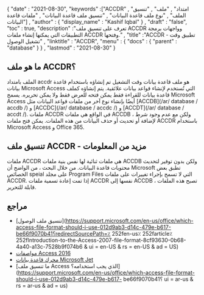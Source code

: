{
  "date" : "2021-08-30",
  "keywords" :["ACCDR" , "امتداد" , "ملف" , "تنسيق الملف" , "نوع ملف قاعدة البيانات" , "تنسيق ملف قاعدة البيانات" , "ملفات قاعدة البيانات"] ,
  "author" : {
    "display_name" : "Kashif Iqbal"
} ,
  "draft" : "false",
  "toc" : true,
  "description" :"تعرف على تنسيق ملف ACCDR وواجهات برمجة التطبيقات التي يمكنها إنشاء ملفات ACCDR وفتحها." ,
  "title" :"ACCDR - تطبيق وقت تشغيل الوصول" ,
  "linktitle" : "ACCDR",
  "menu" : {
    "docs" : {
      "parent" : "database"
}
} ,
  "lastmod" : "2021-08-30"
}

## ما هو ملف ACCDR؟

الملف بامتداد accdr هو ملف قاعدة بيانات وقت التشغيل تم إنشاؤه باستخدام قاعدة بيانات Microsoft Access التي تُستخدم لإنشاء قواعد بيانات علائقية. يتم إنشاؤه كملف قاعدة بيانات للقراءة فقط يمكن فتحه للعرض فقط ولا يمكن تحريره. يسمح Microsoft Access أيضًا بإنشاء نوع آخر من ملفات قواعد البيانات مثل [ACCDB](/ar/ database / accdb /) و [ACCDC](/ar/ database / accdc /) و [ACCDT](/ar/ database / accdt /). ملفات ACCDR في الواقع هي ملفات ACCDB ، ولكن مع عدم وجود شرط لإضافة أو تحديث أو حذف البيانات من هذه الملفات. يمكن فتح ملفات ACCDR باستخدام Microsoft Access و Office 365.

## تنسيق ملف ACCDR - مزيد من المعلومات

ملفات ACCDR هي ملفات ثنائية لها نفس بنية ملفات ACCDB ولكن بدون توفير لتحديث محتويات قاعدة البيانات. من خلال البحث ، من الواضح أن Microsoft تطبق بعض الخصائص speial على مجلد Program Files التي لا تسمح بإجراء تغييرات على ملفات ACCDR. إذا تمت إعادة تسمية ملفات ACCDR نفسها إلى ACCDB ، تصبح هذه الملفات قابلة للتحرير.

## مراجع

* [تنسيق ملف الوصول](https://support.microsoft.com/en-us/office/which-access-file-format-should-i-use-012d9ab3-d14c-479e-b617-be66f9070b41؟redirectSourcePath=٪ 252fen-us٪ 252farticle٪ 252fIntroduction-to-the-Access-2007-file-format-8cf93630-0b68-4a40-a13c-7528b9f074b6 & ui = en-US & rs = en-US & ad = US)
* [مواصفات Access 2016](https://support.microsoft.com/en-us/office/access-specifications-0cf3c66f-9cf2-4e32-9568-98c1025bb47c؟ui=en-us&rs=en-us&ad=us)
* [محرك قاعدة بيانات Microsoft Jet](https://en.wikipedia.org/wiki/Microsoft_Jet_Database_Engine)
* [ما تنسيق ملف Access الذي يجب استخدامه؟](https://support.microsoft.com/en-us/office/which-access-file-format-should-i-use-012d9ab3-d14c-479e-b617- be66f9070b41؟ ui = ar-us & rs = ar-us & ad = us)

